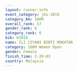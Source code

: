 ```yaml
---
layout: runner-info 
event_category: jbu-2019 
category_km: 16KM  
overall_rank: 57
gender_rank: 6
category_rank: 6
bib: 63018
name: ILI IZYANI BINTI MOKHTAR
category: 16KM Women Open
gender: Female
finish_time: 2-20-03
country: Malaysia
---
```

